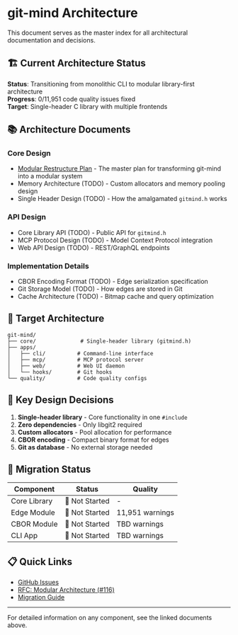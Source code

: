 <!-- SPDX-License-Identifier: LicenseRef-MIND-UCAL-1.0 -->
<!-- © 2025 J. Kirby Ross / Neuroglyph Collective -->

# git-mind Architecture

This document serves as the master index for all architectural documentation and decisions.

## 🏗️ Current Architecture Status

**Status**: Transitioning from monolithic CLI to modular library-first architecture  
**Progress**: 0/11,951 code quality issues fixed  
**Target**: Single-header C library with multiple frontends

## 📚 Architecture Documents

### Core Design
- [Modular Restructure Plan](docs/architecture/MODULAR_RESTRUCTURE_PLAN.md) - The master plan for transforming git-mind into a modular system
- Memory Architecture (TODO) - Custom allocators and memory pooling design
- Single Header Design (TODO) - How the amalgamated `gitmind.h` works

### API Design
- Core Library API (TODO) - Public API for `gitmind.h`
- MCP Protocol Design (TODO) - Model Context Protocol integration
- Web API Design (TODO) - REST/GraphQL endpoints

### Implementation Details
- CBOR Encoding Format (TODO) - Edge serialization specification
- Git Storage Model (TODO) - How edges are stored in Git
- Cache Architecture (TODO) - Bitmap cache and query optimization

## 🎯 Target Architecture

```
git-mind/
├── core/              # Single-header library (gitmind.h)
├── apps/
│   ├── cli/          # Command-line interface
│   ├── mcp/          # MCP protocol server
│   ├── web/          # Web UI daemon
│   └── hooks/        # Git hooks
└── quality/          # Code quality configs
```

## 🔧 Key Design Decisions

1. **Single-header library** - Core functionality in one `#include`
2. **Zero dependencies** - Only libgit2 required
3. **Custom allocators** - Pool allocation for performance
4. **CBOR encoding** - Compact binary format for edges
5. **Git as database** - No external storage needed

## 🚀 Migration Status

| Component | Status | Quality |
|-----------|--------|---------|
| Core Library | 🔴 Not Started | - |
| Edge Module | 🔴 Not Started | 11,951 warnings |
| CBOR Module | 🔴 Not Started | TBD warnings |
| CLI App | 🔴 Not Started | TBD warnings |

## 📋 Quick Links

- [GitHub Issues](https://github.com/neuroglyph/git-mind/issues)
- [RFC: Modular Architecture (#116)](https://github.com/neuroglyph/git-mind/issues/116)
- [Migration Guide](docs/architecture/MODULAR_RESTRUCTURE_PLAN.md#migration-strategy)

---

For detailed information on any component, see the linked documents above.